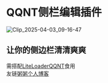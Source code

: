 # QQNT侧栏编辑插件
![Clip_2025-04-03_09-16-47](https://github.com/user-attachments/assets/3923351f-4eb7-4e92-ba83-2a2cf261263f)
## 让你的侧边栏清清爽爽

需搭配[LiteLoaderQQNT](https://liteloaderqqnt.github.io/)食用  
友链[粥粥个人博客](https://blog.zhoujump.club/)
